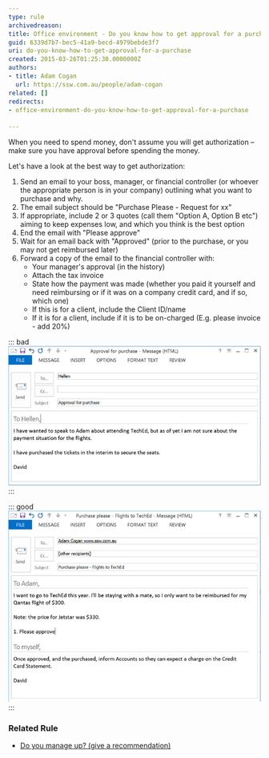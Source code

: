 ```yaml
---
type: rule
archivedreason: 
title: Office environment - Do you know how to get approval for a purchase?
guid: 6339d7b7-bec5-41a9-becd-4979bebde3f7
uri: do-you-know-how-to-get-approval-for-a-purchase
created: 2015-03-26T01:25:30.0000000Z
authors:
- title: Adam Cogan
  url: https://ssw.com.au/people/adam-cogan
related: []
redirects:
- office-environment-do-you-know-how-to-get-approval-for-a-purchase

---
```


When you need to spend money, don't assume you will get authorization – make sure you have approval before spending the money.

<!--endintro-->

Let's have a look at the best way to get authorization:

1. Send an email to your boss, manager, or financial controller (or whoever the appropriate person is in your company) outlining what you want to purchase and why.
2. The email subject should be "Purchase Please - Request for xx"
3. If appropriate, include 2 or 3 quotes (call them "Option A, Option B etc") aiming to keep expenses low, and which you think is the best option
4. End the email with "Please approve"
5. Wait for an email back with "Approved" (prior to the purchase, or you may not get reimbursed later)
6. Forward a copy of the email to the financial controller with:
    * Your manager's approval (in the history)
    * Attach the tax invoice
    * State how the payment was made (whether you paid it yourself and need reimbursing or if it was on a company credit card, and if so, which one)
    * If this is for a client, include the Client ID/name
    * If it is for a client, include if it is to be on-charged (E.g. please invoice - add 20%)

 

::: bad  
![Figure: Bad Example - this expense will not be reimbursed](purchase-please-bad-example.jpg)  
:::
 

::: good  
![Figure: Good Example - this expense will be reimbursed, if David gets a reply from Adam](purchase-please-good-example.jpg)  
:::

### Related Rule 




* [Do you manage up? (give a recommendation)](/do-you-manage-up)
